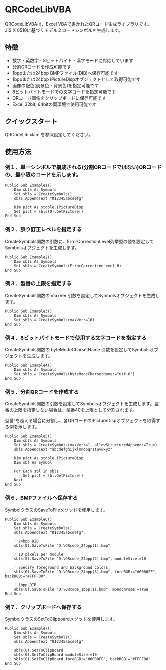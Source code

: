 # QRCodeLibVBA
QRCodeLibVBAは、Excel VBAで書かれたQRコード生成ライブラリです。  
JIS X 0510に基づくモデル２コードシンボルを生成します。

## 特徴
- 数字・英数字・8ビットバイト・漢字モードに対応しています
- 分割QRコードを作成可能です
- 1bppまたは24bpp BMPファイル(DIB)へ保存可能です
- 1bppまたは24bpp IPictureDispオブジェクトとして取得可能です  
- 画像の配色(前景色・背景色)を指定可能です
- 8ビットバイトモードでの文字コードを指定可能です
- QRコード画像をクリップボードに保存可能です
- Excel 32bit, 64bitの両環境で使用可能です


## クイックスタート
QRCodeLib.xlam を参照設定してください。  


## 使用方法
### 例１．単一シンボルで構成される(分割QRコードではない)QRコードの、最小限のコードを示します。

```VBA
Public Sub Example1()
    Dim sbls As Symbols
    Set sbls = CreateSymbols()
    sbls.AppendText "012345abcdefg"

    Dim pict As stdole.IPictureDisp
    Set pict = sbls(0).GetPicture()
End Sub
```

### 例２．誤り訂正レベルを指定する
CreateSymbols関数の引数に、ErrorCorrectionLevel列挙型の値を設定してSymbolsオブジェクトを生成します。

```VBA
Public Sub Example2()
    Dim sbls As Symbols
    Set sbls = CreateSymbols(ErrorCorrectionLevel.H)
End Sub
```

### 例３．型番の上限を指定する
CreateSymbols関数の maxVer 引数を設定してSymbolsオブジェクトを生成します。

```VBA
Public Sub Example3()
    Dim sbls As Symbols
    Set sbls = CreateSymbols(maxVer:=10)
End Sub
```

### 例４．8ビットバイトモードで使用する文字コードを指定する
CreateSymbols関数の byteModeCharsetName 引数を設定してSymbolsオブジェクトを生成します。

```VBA
Public Sub Example4()
    Dim sbls As Symbols
    Set sbls = CreateSymbols(byteModeCharsetName:="utf-8")
End Sub
```

### 例５．分割QRコードを作成する
CreateSymbols関数の引数を設定してSymbolsオブジェクトを生成します。型番の上限を指定しない場合は、型番40を上限として分割されます。  

型番1を超える場合に分割し、各QRコードのIPictureDispオブジェクトを取得する例を示します。

```VBA
Public Sub Example5()
    Dim sbls As Symbols
    Set sbls = CreateSymbols(maxVer:=1, allowStructuredAppend:=True)
    sbls.AppendText "abcdefghijklmnopqrstuvwxyz"
    
    Dim pict As stdole.IPictureDisp
    Dim sbl As Symbol
    
    For Each sbl In sbls
        Set pict = sbl.GetPicture()
    Next
End Sub
```

### 例６．BMPファイルへ保存する
SymbolクラスのSaveToFileメソッドを使用します。

```VBA
Public Sub Example6()
    Dim sbls As Symbols
    Set sbls = CreateSymbols()
    sbls.AppendText "012345abcdefg"
    
    ' 24bpp DIB
    sbls(0).SaveToFile "D:\QRcode_24bpp(1).bmp"
    
    ' 10 pixels per module
    sbls(0).SaveToFile "D:\QRcode_24bpp(2).bmp", moduleSize:=10
    
    ' Specify foreground and background colors.
    sbls(0).SaveToFile "D:\QRcode_24bpp(3).bmp", foreRGB:="#0000FF", backRGB:="#FFFF00"
    
    ' 1bpp DIB
    sbls(0).SaveToFile "D:\QRcode_1bpp(1).bmp", monochrome:=True
End Sub
```

### 例７．クリップボードへ保存する
SymbolクラスのSetToClipboardメソッドを使用します。

```VBA
Public Sub Example7()
    Dim sbls As Symbols
    Set sbls = CreateSymbols()
    sbls.AppendText "012345abcdefg"
    
    sbls(0).SetToClipBoard
    sbls(0).SetToClipBoard moduleSize:=10
    sbls(0).SetToClipBoard foreRGB:="#0000FF", backRGB:="#FFFF00"
End Sub
```

